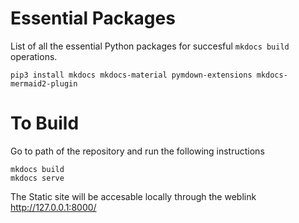 # Essential Packages
List of all the essential Python packages for succesful `mkdocs build` operations.

```
pip3 install mkdocs mkdocs-material pymdown-extensions mkdocs-mermaid2-plugin

```
# To Build 

Go to path of the repository and run the following instructions

```
mkdocs build
mkdocs serve
```
The Static site will be accesable locally through the weblink http://127.0.0.1:8000/


